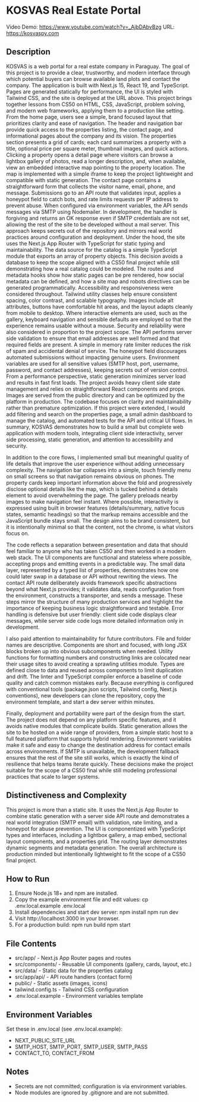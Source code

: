# KOSVAS Real Estate Portal

Video Demo: https://www.youtube.com/watch?v=_AjbDAbvBzg
URL: https://kosvaspy.com

## Description

KOSVAS is a web portal for a real estate company in Paraguay. The goal of this project is to provide a clear, trustworthy, and modern interface through which potential buyers can browse available land plots and contact the company. The application is built with Next.js 15, React 19, and TypeScript. Pages are generated statically for performance, the UI is styled with Tailwind CSS, and the site is deployed at the URL above. This project brings together lessons from CS50 on HTML, CSS, JavaScript, problem solving, and modern web frameworks, applying them to a production like setting. From the home page, users see a simple, brand focused layout that prioritizes clarity and ease of navigation. The header and navigation bar provide quick access to the properties listing, the contact page, and informational pages about the company and its vision. The properties section presents a grid of cards; each card summarizes a property with a title, optional price per square meter, thumbnail images, and quick actions. Clicking a property opens a detail page where visitors can browse a lightbox gallery of photos, read a longer description, and, when available, view an embedded interactive map pointing to the property location. The map is implemented with a simple iframe to keep the project lightweight and compatible with static generation. The contact page contains a straightforward form that collects the visitor name, email, phone, and message. Submissions go to an API route that validates input, applies a honeypot field to catch bots, and rate limits requests per IP address to prevent abuse. When configured via environment variables, the API sends messages via SMTP using Nodemailer. In development, the handler is forgiving and returns an OK response even if SMTP credentials are not set, allowing the rest of the site to be developed without a mail server. This approach keeps secrets out of the repository and mirrors real world practices around configuration and deployment. Under the hood, the site uses the Next.js App Router with TypeScript for static typing and maintainability. The data source for the catalog is a simple TypeScript module that exports an array of property objects. This decision avoids a database to keep the scope aligned with a CS50 final project while still demonstrating how a real catalog could be modeled. The routes and metadata hooks show how static pages can be pre rendered, how social metadata can be defined, and how a site map and robots directives can be generated programmatically. Accessibility and responsiveness were considered throughout. Tailwind utility classes help ensure consistent spacing, color contrast, and scalable typography. Images include alt attributes, buttons have comfortable hit areas, and the layout adapts cleanly from mobile to desktop. Where interactive elements are used, such as the gallery, keyboard navigation and sensible defaults are employed so that the experience remains usable without a mouse. Security and reliability were also considered in proportion to the project scope. The API performs server side validation to ensure that email addresses are well formed and that required fields are present. A simple in memory rate limiter reduces the risk of spam and accidental denial of service. The honeypot field discourages automated submissions without impacting genuine users. Environment variables are used for all sensitive values (SMTP host, port, username, password, and contact addresses), keeping secrets out of version control. From a performance perspective, static generation minimizes server load and results in fast first loads. The project avoids heavy client side state management and relies on straightforward React components and props. Images are served from the public directory and can be optimized by the platform in production. The codebase focuses on clarity and maintainability rather than premature optimization. If this project were extended, I would add filtering and search on the properties page, a small admin dashboard to manage the catalog, and automated tests for the API and critical UI flows. In summary, KOSVAS demonstrates how to build a small but complete web application with modern tools, integrating client side interactivity, server side processing, static generation, and attention to accessibility and security.

In addition to the core flows, I implemented small but meaningful quality of life details that improve the user experience without adding unnecessary complexity. The navigation bar collapses into a simple, touch friendly menu on small screens so that navigation remains obvious on phones. The property cards keep important information above the fold and progressively disclose optional details like the map, which is tucked behind a details element to avoid overwhelming the page. The gallery preloads nearby images to make navigation feel instant. Where possible, interactivity is expressed using built in browser features (details/summary, native focus states, semantic headings) so that the markup remains accessible and the JavaScript bundle stays small. The design aims to be brand consistent, but it is intentionally minimal so that the content, not the chrome, is what visitors focus on.

The code reflects a separation between presentation and data that should feel familiar to anyone who has taken CS50 and then worked in a modern web stack. The UI components are functional and stateless where possible, accepting props and emitting events in a predictable way. The small data layer, represented by a typed list of properties, demonstrates how one could later swap in a database or API without rewriting the views. The contact API route deliberately avoids framework specific abstractions beyond what Next.js provides; it validates data, reads configuration from the environment, constructs a transporter, and sends a message. These steps mirror the structure of many production services and highlight the importance of keeping business logic straightforward and testable. Error handling is defensive but user friendly: client side code displays clear messages, while server side code logs more detailed information only in development.

I also paid attention to maintainability for future contributors. File and folder names are descriptive. Components are short and focused, with long JSX blocks broken up into obvious subcomponents when needed. Utility functions for formatting numbers and constructing links are colocated near their usage sites to avoid creating a sprawling utilities module. Types are defined close to data and reused across components to limit duplication and drift. The linter and TypeScript compiler enforce a baseline of code quality and catch common mistakes early. Because everything is configured with conventional tools (package.json scripts, Tailwind config, Next.js conventions), new developers can clone the repository, copy the environment template, and start a dev server within minutes.

Finally, deployment and portability were part of the design from the start. The project does not depend on any platform specific features, and it avoids native modules that complicate builds. Static generation allows the site to be hosted on a wide range of providers, from a simple static host to a full featured platform that supports hybrid rendering. Environment variables make it safe and easy to change the destination address for contact emails across environments. If SMTP is unavailable, the development fallback ensures that the rest of the site still works, which is exactly the kind of resilience that helps teams iterate quickly. These decisions make the project suitable for the scope of a CS50 final while still modeling professional practices that scale to larger systems.

## Distinctiveness and Complexity

This project is more than a static site. It uses the Next.js App Router to combine static generation with a server side API route and demonstrates a real world integration (SMTP email) with validation, rate limiting, and a honeypot for abuse prevention. The UI is componentized with TypeScript types and interfaces, including a lightbox gallery, a map embed, sectional layout components, and a properties grid. The routing layer demonstrates dynamic segments and metadata generation. The overall architecture is production minded but intentionally lightweight to fit the scope of a CS50 final project.

## How to Run

1. Ensure Node.js 18+ and npm are installed.
2. Copy the example environment file and edit values:
   cp .env.local.example .env.local
3. Install dependencies and start dev server:
   npm install
   npm run dev
4. Visit http://localhost:3000 in your browser.
5. For a production build:
   npm run build
   npm start

## File Contents

- src/app/ - Next.js App Router pages and routes
- src/components/ - Reusable UI components (gallery, cards, layout, etc.)
- src/data/ - Static data for the properties catalog
- src/app/api/ - API route handlers (contact form)
- public/ - Static assets (images, icons)
- tailwind.config.ts - Tailwind CSS configuration
- .env.local.example - Environment variables template

## Environment Variables

Set these in .env.local (see .env.local.example):
- NEXT_PUBLIC_SITE_URL
- SMTP_HOST, SMTP_PORT, SMTP_USER, SMTP_PASS
- CONTACT_TO, CONTACT_FROM

## Notes

- Secrets are not committed; configuration is via environment variables.
- Node modules are ignored by .gitignore and are not submitted.
